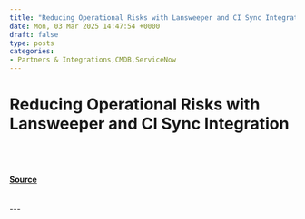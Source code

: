 ```yaml
---
title: "Reducing Operational Risks with Lansweeper and CI Sync Integration"
date: Mon, 03 Mar 2025 14:47:54 +0000
draft: false
type: posts
categories: 
- Partners & Integrations,CMDB,ServiceNow
---
```

# Reducing Operational Risks with Lansweeper and CI Sync Integration

<br/>

<br/>


#### [Source](https://www.lansweeper.com/blog/partners-and-integrations/reducing-operational-risks-with-lansweeper-and-ci-sync-integration/)

<br/>
---
